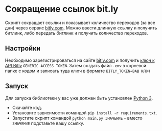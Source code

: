 # Сокращение ссылок bit.ly

Скрипт сокращает ссылки и показывает количество переходов (за все дни) через сервис [bitly.com](https://app.bitly.com/).
Можно ввести длинную ссылку и получить битлинк, либо передать битлинк и получить количество переходов.

## Настройки

Необходимо зарегистрироваться на сайте [bitly.com](https://bitly.com/a/sign_up) и получить [ключ к API Bitly](https://bitly.com/a/oauth_apps) `GENERIC ACCESS TOKEN`.
Затем создать файл `.env` в корневой папке с кодом и записать туда ключ в формате `BITLY_TOKEN=ВАШ КЛЮЧ`

## Запуск

Для запуска библиотеки у вас уже должен быть установлен [Python 3](https://www.python.org/downloads/release/python-379/).

- Скачайте код.
- Установите зависимости командой `pip install -r requirements.txt`.
- Запустите скрипт командой `python main.py ЗНАЧЕНИЕ` - вместо `ЗНАЧЕНИЕ` подставьте вашу ссылку.


